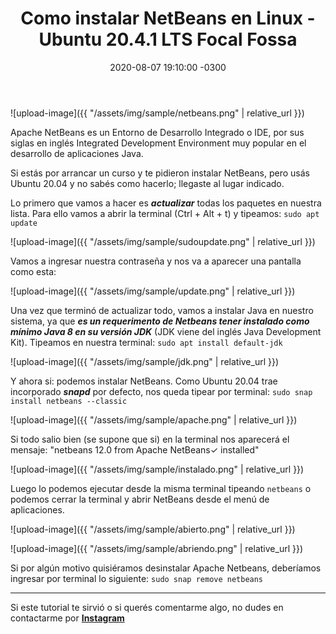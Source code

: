 ﻿---
title: Como instalar NetBeans en Linux - Ubuntu 20.4.1 LTS Focal Fossa
date: 2020-08-07 19:10:00 -0300
categories: [Linux, NetBeans]
tags: [ubuntu, java]
toc: false
seo:
  date_modified: 2020-08-07 19:31:28 -0300
---

![upload-image]({{ "/assets/img/sample/netbeans.png" | relative_url }})

Apache NetBeans es un Entorno de Desarrollo Integrado o IDE, por sus siglas en inglés Integrated Development Environment muy popular en el desarrollo de aplicaciones Java. 

Si estás por arrancar un curso y te pidieron instalar NetBeans, pero usás Ubuntu 20.04 y no sabés como hacerlo; llegaste al lugar indicado.  

Lo primero que vamos a hacer es ***actualizar*** todas los paquetes en nuestra lista. Para ello vamos a abrir la terminal \(Ctrl + Alt + t\) y tipeamos: 
   ``sudo apt update``

![upload-image]({{ "/assets/img/sample/sudoupdate.png" | relative_url }})

Vamos a ingresar nuestra contraseña y nos va a aparecer una pantalla como esta: 

![upload-image]({{ "/assets/img/sample/update.png" | relative_url }})

Una vez que terminó de actualizar todo, vamos a instalar Java en nuestro sistema, ya que ***es un requerimento de Netbeans tener instalado como mínimo Java 8 en su versión JDK*** (JDK viene del inglés Java Development Kit). Tipeamos en nuestra terminal: 
   ``sudo apt install default-jdk``

![upload-image]({{ "/assets/img/sample/jdk.png" | relative_url }})


Y ahora si: podemos instalar NetBeans. Como Ubuntu 20.04 trae incorporado ***snapd*** por defecto, nos queda tipear por terminal: 
   ``sudo snap install netbeans --classic``

![upload-image]({{ "/assets/img/sample/apache.png" | relative_url }})

Si todo salio bien \(se supone que si\) en la terminal nos aparecerá el mensaje: "netbeans 12.0 from Apache NetBeans✓ installed"

![upload-image]({{ "/assets/img/sample/instalado.png" | relative_url }})

Luego lo podemos ejecutar desde la misma terminal tipeando ``netbeans`` o podemos cerrar la terminal y abrir NetBeans desde el menú de aplicaciones. 

![upload-image]({{ "/assets/img/sample/abierto.png" | relative_url }})

![upload-image]({{ "/assets/img/sample/abriendo.png" | relative_url }})

Si por algún motivo quisiéramos desinstalar Apache Netbeans, deberíamos ingresar por terminal lo siguiente: 
   ``sudo snap remove netbeans``

---
Si este tutorial te sirvió o si querés comentarme algo, no dudes en contactarme por [**Instagram**](https://www.instagram.com/kiky.tech/)   

